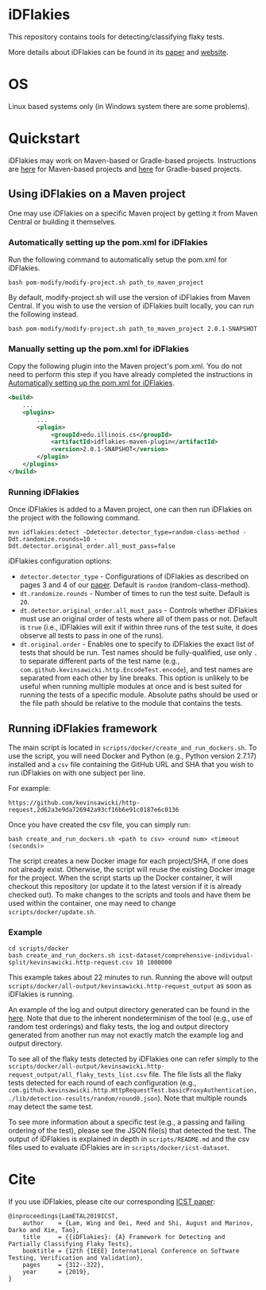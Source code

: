 # iDFlakies

This repository contains tools for detecting/classifying flaky tests.

More details about iDFlakies can be found in its [paper](http://mir.cs.illinois.edu/winglam/publications/2019/LamETAL19iDFlakies.pdf) and [website](https://sites.google.com/view/flakytestdataset).

# OS
Linux based systems only (in Windows system there are some problems).

# Quickstart

iDFlakies may work on Maven-based or Gradle-based projects. Instructions are [here](#Using-iDFlakies-on-a-Maven-project) for Maven-based projects and [here](https://github.com/idflakies/iDFlakies/blob/master/README-gradle.md) for Gradle-based projects.

## Using iDFlakies on a Maven project

One may use iDFlakies on a specific Maven project by getting it from Maven Central or building it themselves.


### Automatically setting up the pom.xml for iDFlakies

Run the following command to automatically setup the pom.xml for iDFlakies.


```shell
bash pom-modify/modify-project.sh path_to_maven_project
```

By default, modify-project.sh will use the version of iDFlakies from Maven Central. If you wish to use
the version of iDFlakies built locally, you can run the following instead. 

```shell
bash pom-modify/modify-project.sh path_to_maven_project 2.0.1-SNAPSHOT
```

### Manually setting up the pom.xml for iDFlakies

Copy the following plugin into the Maven project's pom.xml.
You do not need to perform this step if you have already completed the instructions
in [Automatically setting up the pom.xml for iDFlakies](#automatically-setting-up-the-pomxml-for-idflakies).

```xml
<build>
    ...
    <plugins>
        ...
        <plugin>
            <groupId>edu.illinois.cs</groupId>
            <artifactId>idflakies-maven-plugin</artifactId>
            <version>2.0.1-SNAPSHOT</version>
        </plugin>
    </plugins>
</build>
```

### Running iDFlakies

Once iDFlakies is added to a Maven project, one can then run iDFlakies on the project with the following command.

```shell
mvn idflakies:detect -Ddetector.detector_type=random-class-method -Ddt.randomize.rounds=10 -Ddt.detector.original_order.all_must_pass=false
```

iDFlakies configuration options:
* ```detector.detector_type``` - Configurations of iDFlakies as described on pages 3 and 4 of our [paper](http://mir.cs.illinois.edu/winglam/publications/2019/LamETAL19iDFlakies.pdf). Default is ```random``` (random-class-method).
* ```dt.randomize.rounds``` - Number of times to run the test suite. Default is ```20```.
* ```dt.detector.original_order.all_must_pass``` - Controls whether iDFlakies must use an original order of tests where all of them pass or not. Default is ```true``` (i.e., iDFlakies will exit if within three runs of the test suite, it does observe all tests to pass in one of the runs).
* ```dt.original.order``` - Enables one to specify to iDFlakies the exact list of tests that should be run. Test names should be fully-qualified, use only ```.``` to separate different parts of the test name (e.g., ```com.github.kevinsawicki.http.EncodeTest.encode```), and test names are separated from each other by line breaks. This option is unlikely to be useful when running multiple modules at once and is best suited for running the tests of a specific module. Absolute paths should be used or the file path should be relative to the module that contains the tests.

## Running iDFlakies framework

The main script is located in `scripts/docker/create_and_run_dockers.sh`.
To use the script, you will need Docker and Python (e.g., Python version 2.7.17) installed and a `csv` file containing the GitHub URL and SHA that you wish to run iDFlakies on with one subject per line.

For example:
```
https://github.com/kevinsawicki/http-request,2d62a3e9da726942a93cf16b6e91c0187e6c0136
```

Once you have created the csv file, you can simply run:

```shell
bash create_and_run_dockers.sh <path to csv> <round num> <timeout (seconds)>
```

The script creates a new Docker image for each project/SHA, if one does not already exist.
Otherwise, the script will reuse the existing Docker image for the project.
When the script starts up the Docker container, it will checkout this repository (or update it to the latest version if it is already checked out).
To make changes to the scripts and tools and have them be used within the container, one may need to change `scripts/docker/update.sh`.

### Example

```shell
cd scripts/docker
bash create_and_run_dockers.sh icst-dataset/comprehensive-individual-split/kevinsawicki.http-request.csv 10 1000000
```

This example takes about 22 minutes to run.
Running the above will output `scripts/docker/all-output/kevinsawicki.http-request_output` as soon as iDFlakies is running.

An example of the log and output directory generated can be found in the [here](https://drive.google.com/drive/folders/1sVf0PNKjZbDG5wlZnYWkhTuQYiNNZrTv).
Note that due to the inherent nondeterminism of the tool (e.g., use of random test orderings) and flaky tests, the log and output directory generated from another run may not exactly match the example log and output directory.

To see all of the flaky tests detected by iDFlakies one can refer simply to the `scripts/docker/all-output/kevinsawicki.http-request_output/all_flaky_tests_list.csv` file.
The file lists all the flaky tests detected for each round of each configuration (e.g., `com.github.kevinsawicki.http.HttpRequestTest.basicProxyAuthentication,./lib/detection-results/random/round0.json`).
Note that multiple rounds may detect the same test.

To see more information about a specific test (e.g., a passing and failing ordering of the test), please see the JSON file(s) that detected the test.
The output of iDFlakies is explained in depth in `scripts/README.md` and the csv files used to evaluate iDFlakies are in `scripts/docker/icst-dataset`.

# Cite

If you use iDFlakies, please cite our corresponding [ICST paper](http://mir.cs.illinois.edu/winglam/publications/2019/LamETAL19iDFlakies.pdf):
```
@inproceedings{LamETAL2019ICST,
    author    = {Lam, Wing and Oei, Reed and Shi, August and Marinov, Darko and Xie, Tao},
    title     = {{iDFlakies}: {A} Framework for Detecting and Partially Classifying Flaky Tests},
    booktitle = {12th {IEEE} International Conference on Software Testing, Verification and Validation},
    pages     = {312--322},
    year      = {2019},
}
```
